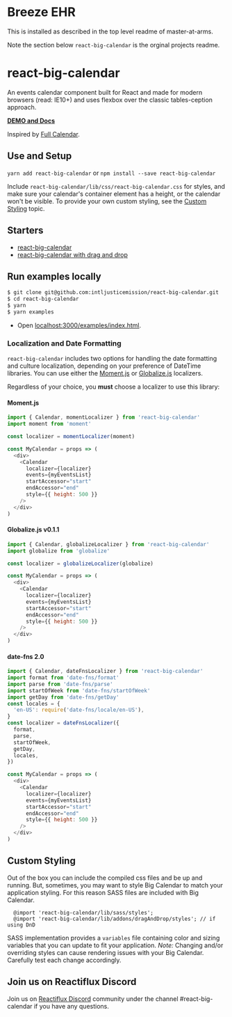 # Breeze EHR

This is installed as described in the top level readme of master-at-arms.

Note the section below `react-big-calendar` is the orginal projects readme.

# react-big-calendar

An events calendar component built for React and made for modern browsers (read: IE10+) and uses flexbox over the classic tables-ception approach.

[**DEMO and Docs**](http://intljusticemission.github.io/react-big-calendar/examples/index.html)

Inspired by [Full Calendar](http://fullcalendar.io/).

## Use and Setup

`yarn add react-big-calendar` or `npm install --save react-big-calendar`

Include `react-big-calendar/lib/css/react-big-calendar.css` for styles, and make sure your calendar's container
element has a height, or the calendar won't be visible. To provide your own custom styling, see the [Custom Styling](#custom-styling) topic.

## Starters

- [react-big-calendar](https://github.com/arecvlohe/rbc-starter)
- [react-big-calendar with drag and drop](https://github.com/arecvlohe/rbc-with-dnd-starter)

## Run examples locally

```sh
$ git clone git@github.com:intljusticemission/react-big-calendar.git
$ cd react-big-calendar
$ yarn
$ yarn examples
```

- Open [localhost:3000/examples/index.html](http://localhost:3000/examples/index.html).

### Localization and Date Formatting

`react-big-calendar` includes two options for handling the date formatting and culture localization, depending
on your preference of DateTime libraries. You can use either the [Moment.js](http://momentjs.com/) or [Globalize.js](https://github.com/jquery/globalize) localizers.

Regardless of your choice, you **must** choose a localizer to use this library:

#### Moment.js

```js
import { Calendar, momentLocalizer } from 'react-big-calendar'
import moment from 'moment'

const localizer = momentLocalizer(moment)

const MyCalendar = props => (
  <div>
    <Calendar
      localizer={localizer}
      events={myEventsList}
      startAccessor="start"
      endAccessor="end"
      style={{ height: 500 }}
    />
  </div>
)
```

#### Globalize.js v0.1.1

```js
import { Calendar, globalizeLocalizer } from 'react-big-calendar'
import globalize from 'globalize'

const localizer = globalizeLocalizer(globalize)

const MyCalendar = props => (
  <div>
    <Calendar
      localizer={localizer}
      events={myEventsList}
      startAccessor="start"
      endAccessor="end"
      style={{ height: 500 }}
    />
  </div>
)
```

#### date-fns 2.0

```js
import { Calendar, dateFnsLocalizer } from 'react-big-calendar'
import format from 'date-fns/format'
import parse from 'date-fns/parse'
import startOfWeek from 'date-fns/startOfWeek'
import getDay from 'date-fns/getDay'
const locales = {
  'en-US': require('date-fns/locale/en-US'),
}
const localizer = dateFnsLocalizer({
  format,
  parse,
  startOfWeek,
  getDay,
  locales,
})

const MyCalendar = props => (
  <div>
    <Calendar
      localizer={localizer}
      events={myEventsList}
      startAccessor="start"
      endAccessor="end"
      style={{ height: 500 }}
    />
  </div>
)
```

## Custom Styling

Out of the box you can include the compiled css files and be up and running. But, sometimes, you may want to style
Big Calendar to match your application styling. For this reason SASS files are included with Big Calendar.

```
  @import 'react-big-calendar/lib/sass/styles';
  @import 'react-big-calendar/lib/addons/dragAndDrop/styles'; // if using DnD
```

SASS implementation provides a `variables` file containing color and sizing variables that you can
update to fit your application. _Note:_ Changing and/or overriding styles can cause rendering issues with your
Big Calendar. Carefully test each change accordingly.

## Join us on Reactiflux Discord

Join us on [Reactiflux Discord](https://discord.gg/uJsgpkC) community under the channel #react-big-calendar if you have any questions.
